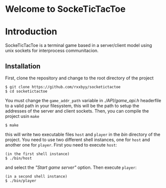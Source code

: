 <h1> Welcome to SockeTicTacToe </h1>

# Introduction
SockeTicTacToe is a terminal game based in a server/client model using
unix sockets for interprocess communitacion.

## Installation
First, clone the repository and change to the root directory of the project
```
$ git clone https://github.com/rxxbyy/socketictactoe
$ cd socketictactoe
```
You must change the `game_addr_path` variable in _./API/game_api.h_ headerfile to a
valid path in your filesystem, this will be the path to setup the addresses of
the server and client sockets. Then, you can compile the project usin `make`
```
$ make
```
this will write two executable files `host` and `player` in the _bin_ directory of the
project. You need to use two different shell instances, one for `host` and another one for 
`player`. First you need to execute `host`:
```
(in the first shell instance)
$ ./bin/host
```
and select the _"Start game server"_ option. Then execute `player`:
```
(in a second shell instance)
$ ./bin/player
```